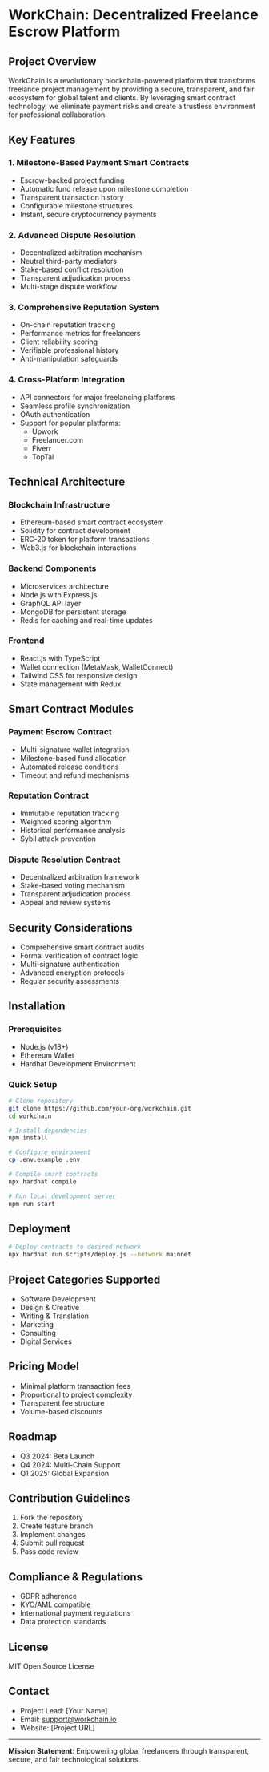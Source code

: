 # WorkChain: Decentralized Freelance Escrow Platform

## Project Overview

WorkChain is a revolutionary blockchain-powered platform that transforms freelance project management by providing a secure, transparent, and fair ecosystem for global talent and clients. By leveraging smart contract technology, we eliminate payment risks and create a trustless environment for professional collaboration.

## Key Features

### 1. Milestone-Based Payment Smart Contracts
- Escrow-backed project funding
- Automatic fund release upon milestone completion
- Transparent transaction history
- Configurable milestone structures
- Instant, secure cryptocurrency payments

### 2. Advanced Dispute Resolution
- Decentralized arbitration mechanism
- Neutral third-party mediators
- Stake-based conflict resolution
- Transparent adjudication process
- Multi-stage dispute workflow

### 3. Comprehensive Reputation System
- On-chain reputation tracking
- Performance metrics for freelancers
- Client reliability scoring
- Verifiable professional history
- Anti-manipulation safeguards

### 4. Cross-Platform Integration
- API connectors for major freelancing platforms
- Seamless profile synchronization
- OAuth authentication
- Support for popular platforms:
    - Upwork
    - Freelancer.com
    - Fiverr
    - TopTal

## Technical Architecture

### Blockchain Infrastructure
- Ethereum-based smart contract ecosystem
- Solidity for contract development
- ERC-20 token for platform transactions
- Web3.js for blockchain interactions

### Backend Components
- Microservices architecture
- Node.js with Express.js
- GraphQL API layer
- MongoDB for persistent storage
- Redis for caching and real-time updates

### Frontend
- React.js with TypeScript
- Wallet connection (MetaMask, WalletConnect)
- Tailwind CSS for responsive design
- State management with Redux

## Smart Contract Modules

### Payment Escrow Contract
- Multi-signature wallet integration
- Milestone-based fund allocation
- Automated release conditions
- Timeout and refund mechanisms

### Reputation Contract
- Immutable reputation tracking
- Weighted scoring algorithm
- Historical performance analysis
- Sybil attack prevention

### Dispute Resolution Contract
- Decentralized arbitration framework
- Stake-based voting mechanism
- Transparent adjudication process
- Appeal and review systems

## Security Considerations
- Comprehensive smart contract audits
- Formal verification of contract logic
- Multi-signature authentication
- Advanced encryption protocols
- Regular security assessments

## Installation

### Prerequisites
- Node.js (v18+)
- Ethereum Wallet
- Hardhat Development Environment

### Quick Setup
```bash
# Clone repository
git clone https://github.com/your-org/workchain.git
cd workchain

# Install dependencies
npm install

# Configure environment
cp .env.example .env

# Compile smart contracts
npx hardhat compile

# Run local development server
npm run start
```

## Deployment
```bash
# Deploy contracts to desired network
npx hardhat run scripts/deploy.js --network mainnet
```

## Project Categories Supported
- Software Development
- Design & Creative
- Writing & Translation
- Marketing
- Consulting
- Digital Services

## Pricing Model
- Minimal platform transaction fees
- Proportional to project complexity
- Transparent fee structure
- Volume-based discounts

## Roadmap
- Q3 2024: Beta Launch
- Q4 2024: Multi-Chain Support
- Q1 2025: Global Expansion

## Contribution Guidelines
1. Fork the repository
2. Create feature branch
3. Implement changes
4. Submit pull request
5. Pass code review

## Compliance & Regulations
- GDPR adherence
- KYC/AML compatible
- International payment regulations
- Data protection standards

## License
MIT Open Source License

## Contact
- Project Lead: [Your Name]
- Email: support@workchain.io
- Website: [Project URL]

---

**Mission Statement**: Empowering global freelancers through transparent, secure, and fair technological solutions.
